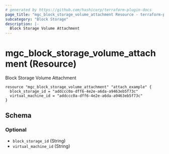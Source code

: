 ```yaml
---
# generated by https://github.com/hashicorp/terraform-plugin-docs
page_title: "mgc_block_storage_volume_attachment Resource - terraform-provider-mgc"
subcategory: "Block Storage"
description: |-
  Block Storage Volume Attachment
---
```


# mgc_block_storage_volume_attachment (Resource)

Block Storage Volume Attachment

```hcl
resource "mgc_block_storage_volume_attachment" "attach_example" {
  block_storage_id = "addccc0a-dff6-4e2e-a6da-a9463eb5f73c"
  virtual_machine_id = "addccc0a-dff6-4e2e-a6da-a9463eb5f73c"
}
```

<!-- schema generated by tfplugindocs -->
## Schema

### Optional

- `block_storage_id` (String)
- `virtual_machine_id` (String)
